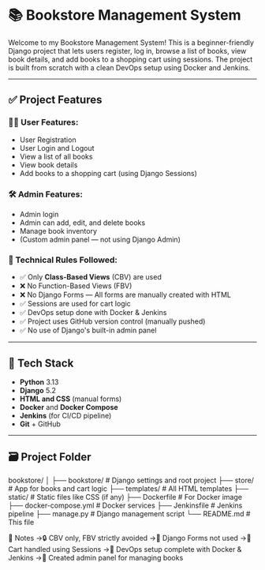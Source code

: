 # 📚 Bookstore Management System

Welcome to my Bookstore Management System! 
This is a beginner-friendly Django project that lets users register, log in, browse a list of books, view book details, and add books to a shopping cart using sessions. 
The project is built from scratch with a clean DevOps setup using Docker and Jenkins.

---

## ✅ Project Features

### 👨‍💻 User Features:
- User Registration
- User Login and Logout
- View a list of all books
- View book details
- Add books to a shopping cart (using Django Sessions)

### 🛠️ Admin Features:
- Admin login
- Admin can add, edit, and delete books
- Manage book inventory
- (Custom admin panel — not using Django Admin)

### 🔧 Technical Rules Followed:
- ✅ Only **Class-Based Views** (CBV) are used  
- ❌ No Function-Based Views (FBV)  
- ❌ No Django Forms — All forms are manually created with HTML  
- ✅ Sessions are used for cart logic  
- ✅ DevOps setup done with Docker & Jenkins  
- ✅ Project uses GitHub version control (manually pushed)  
- ✅ No use of Django's built-in admin panel  

---

## 🧰 Tech Stack

- **Python** 3.13
- **Django** 5.2
- **HTML and CSS** (manual forms)
- **Docker** and **Docker Compose**
- **Jenkins** (for CI/CD pipeline)
- **Git** + GitHub

---

## 🗃️ Project Folder

bookstore/
│
├── bookstore/         # Django settings and root project
├── store/             # App for books and cart logic
├── templates/         # All HTML templates
├── static/            # Static files like CSS (if any)
├── Dockerfile         # For Docker image
├── docker-compose.yml # Docker services
├── Jenkinsfile        # Jenkins pipeline
├── manage.py          # Django management script
└── README.md          # This file


📝 Notes
->🔒 CBV only, FBV strictly avoided
->🛑 Django Forms not used
->🛒 Cart handled using Sessions
->🧰 DevOps setup complete with Docker & Jenkins
->🧾 Created admin panel for managing books
